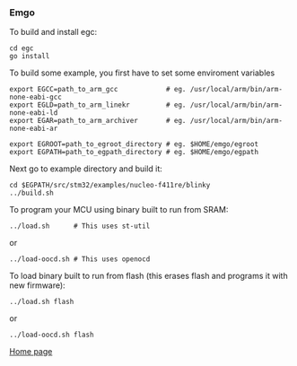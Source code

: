 ### Emgo

To build and install egc: 

    cd egc
    go install
  
To build some example, you first have to set some enviroment variables

	export EGCC=path_to_arm_gcc            # eg. /usr/local/arm/bin/arm-none-eabi-gcc
    export EGLD=path_to_arm_linekr         # eg. /usr/local/arm/bin/arm-none-eabi-ld
    export EGAR=path_to_arm_archiver       # eg. /usr/local/arm/bin/arm-none-eabi-ar

	export EGROOT=path_to_egroot_directory # eg. $HOME/emgo/egroot
	export EGPATH=path_to_egpath_directory # eg. $HOME/emgo/egpath

Next go to example directory and build it:

	cd $EGPATH/src/stm32/examples/nucleo-f411re/blinky
    ../build.sh

To program your MCU using binary built to run from SRAM:

	../load.sh      # This uses st-util

or

	../load-oocd.sh # This uses openocd

To load binary built to run from flash (this erases flash and programs it with new firmware):

	../load.sh flash

or

	../load-oocd.sh flash


[Home page](https://sites.google.com/site/embeddedgo/)
